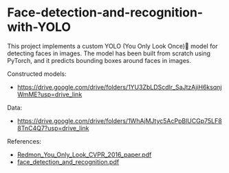 # Face-detection-and-recognition-with-YOLO

This project implements a custom YOLO (You Only Look Once)👀 model for detecting faces in images. The model has been built from scratch using PyTorch, and it predicts bounding boxes around faces in images.

Constructed models: 

- https://drive.google.com/drive/folders/1YU3ZbLDScdlr_SaJtzAjiH6ksqnjWmME?usp=drive_link

Data: 

- https://drive.google.com/drive/folders/1WhAjMJtyc5AcPpBlUCGp75LF88TnC4Q7?usp=drive_link

References: 
- [Redmon_You_Only_Look_CVPR_2016_paper.pdf](https://github.com/user-attachments/files/16826241/Redmon_You_Only_Look_CVPR_2016_paper.pdf)
- [face_detection_and_recognition.pdf](https://github.com/user-attachments/files/16826240/face_detection_and_recognition.pdf)



